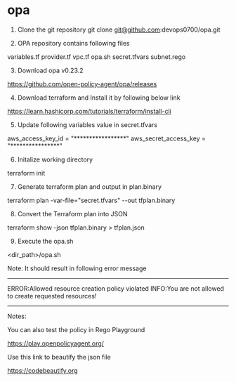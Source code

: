 # opa
1) Clone the git repository 
git clone git@github.com:devops0700/opa.git

2) OPA repository contains following files

variables.tf
provider.tf
vpc.tf
opa.sh
secret.tfvars
subnet.rego

3) Download opa v0.23.2

https://github.com/open-policy-agent/opa/releases

4) Download terraform and Install it by following below link

https://learn.hashicorp.com/tutorials/terraform/install-cli

5) Update following variables value in secret.tfvars

aws_access_key_id = "*****************"
aws_secret_access_key = "****************"

6) Initalize working directory

terraform init

7) Generate terraform plan and output in plan.binary

terraform plan -var-file="secret.tfvars" --out tfplan.binary

8) Convert the Terraform plan into JSON

terraform show -json tfplan.binary > tfplan.json

9) Execute the opa.sh 

<dir_path>/opa.sh

Note: It should result in following error message

************************************************
ERROR:Allowed resource creation policy violated
INFO:You are not allowed to create requested resources!
************************************************

Notes:

You can also test the policy in Rego Playground

https://play.openpolicyagent.org/

Use this link to beautify the json file

https://codebeautify.org






